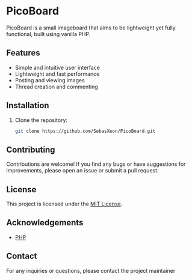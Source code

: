 # PicoBoard

PicoBoard is a small imageboard that aims to be lightweight yet fully functional, built using vanilla PHP.

## Features

- Simple and intuitive user interface
- Lightweight and fast performance
- Posting and viewing images
- Thread creation and commenting

## Installation

1. Clone the repository:

    ```bash
    git clone https://github.com/SebasXeon/PicoBoard.git
    ```


## Contributing

Contributions are welcome! If you find any bugs or have suggestions for improvements, please open an issue or submit a pull request.

## License

This project is licensed under the [MIT License](LICENSE).

## Acknowledgements

- [PHP](https://www.php.net)

## Contact

For any inquiries or questions, please contact the project maintainer
